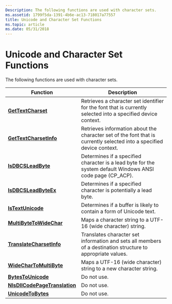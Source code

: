 ```yaml
---
Description: The following functions are used with character sets.
ms.assetid: 1799f5da-1391-4b6e-ac13-718017a77557
title: Unicode and Character Set Functions
ms.topic: article
ms.date: 05/31/2018
---
```


# Unicode and Character Set Functions

The following functions are used with character sets.



| Function                                                       | Description                                                                                                           |
|----------------------------------------------------------------|-----------------------------------------------------------------------------------------------------------------------|
| [**GetTextCharset**](/windows/desktop/api/Wingdi/nf-wingdi-gettextcharset)                       | Retrieves a character set identifier for the font that is currently selected into a specified device context.         |
| [**GetTextCharsetInfo**](/windows/desktop/api/Wingdi/nf-wingdi-gettextcharsetinfo)               | Retrieves information about the character set of the font that is currently selected into a specified device context. |
| [**IsDBCSLeadByte**](/windows/desktop/api/Winnls/nf-winnls-isdbcsleadbyte)                       | Determines if a specified character is a lead byte for the system default Windows ANSI code page (CP\_ACP).           |
| [**IsDBCSLeadByteEx**](/windows/desktop/api/Winnls/nf-winnls-isdbcsleadbyteex)                   | Determines if a specified character is potentially a lead byte.                                                       |
| [**IsTextUnicode**](/windows/desktop/api/Winbase/nf-winbase-istextunicode)                         | Determines if a buffer is likely to contain a form of Unicode text.                                                   |
| [**MultiByteToWideChar**](/windows/desktop/api/Stringapiset/nf-stringapiset-multibytetowidechar)             | Maps a character string to a UTF-16 (wide character) string.                                                          |
| [**TranslateCharsetInfo**](/windows/desktop/api/Wingdi/nf-wingdi-translatecharsetinfo)           | Translates character set information and sets all members of a destination structure to appropriate values.           |
| [**WideCharToMultiByte**](/windows/desktop/api/Stringapiset/nf-stringapiset-widechartomultibyte)             | Maps a UTF-16 (wide character) string to a new character string.                                                      |
| [**BytesToUnicode**](/previous-versions/dd317724(v=vs.85))                       | Do not use.                                                                                                           |
| [**NlsDllCodePageTranslation**](/windows/desktop/api/Gb18030/nf-gb18030-nlsdllcodepagetranslation) | Do not use.                                                                                                           |
| [**UnicodeToBytes**](/previous-versions/windows/desktop/legacy/dd374082(v=vs.85))                       | Do not use.                                                                                                           |



 

 

 